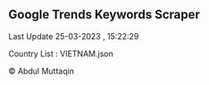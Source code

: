 

## Google Trends Keywords Scraper 
 
Last Update 25-03-2023 , 15:22:29

Country List :
VIETNAM.json



© Abdul Muttaqin 
